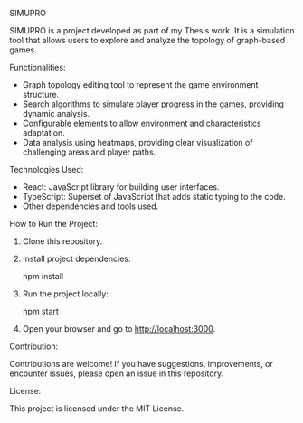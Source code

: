 SIMUPRO

SIMUPRO is a project developed as part of my Thesis work. It is a simulation tool that allows users to explore and analyze the topology of graph-based games.

Functionalities:

- Graph topology editing tool to represent the game environment structure.
- Search algorithms to simulate player progress in the games, providing dynamic analysis.
- Configurable elements to allow environment and characteristics adaptation.
- Data analysis using heatmaps, providing clear visualization of challenging areas and player paths.

Technologies Used:

- React: JavaScript library for building user interfaces.
- TypeScript: Superset of JavaScript that adds static typing to the code.
- Other dependencies and tools used.

How to Run the Project:

1. Clone this repository.

2. Install project dependencies:

   npm install

3. Run the project locally:

   npm start

4. Open your browser and go to [http://localhost:3000](http://localhost:3000).

Contribution:

Contributions are welcome! If you have suggestions, improvements, or encounter issues, please open an issue in this repository.

License:

This project is licensed under the MIT License.
